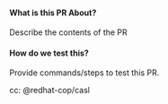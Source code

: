#### What is this PR About?
Describe the contents of the PR

#### How do we test this?
Provide commands/steps to test this PR.

cc: @redhat-cop/casl
